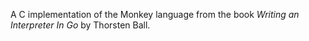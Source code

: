 A C implementation of the Monkey language from the book *Writing an Interpreter In Go* by Thorsten Ball.
